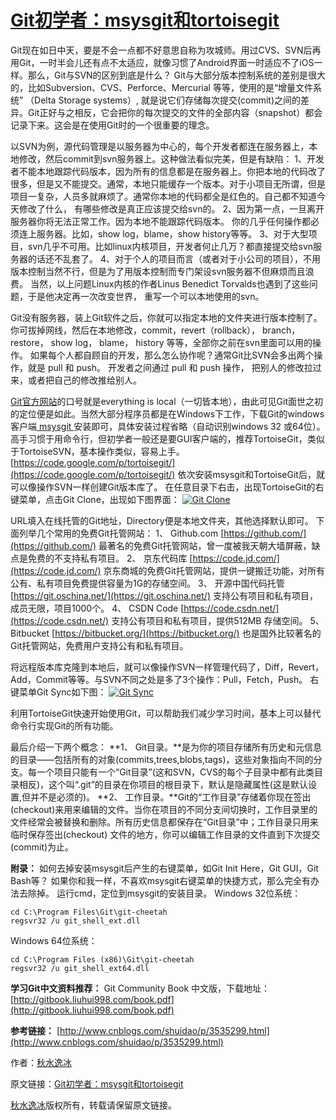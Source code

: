 # [Git初学者：msysgit和tortoisegit]()

Git现在如日中天，要是不会一点都不好意思自称为攻城师。用过CVS、SVN后再用Git，一时半会儿还有点不太适应，就像习惯了Android界面一时适应不了iOS一样。那么，Git与SVN的区别到底是什么？
Git与大部分版本控制系统的差别是很大的，比如Subversion、CVS、Perforce、Mercurial 等等，使用的是“增量文件系统” （Delta Storage systems）, 就是说它们存储每次提交(commit)之间的差异。Git正好与之相反，它会把你的每次提交的文件的全部内容（snapshot）都会记录下来。这会是在使用Git时的一个很重要的理念。

以SVN为例，源代码管理是以服务器为中心的，每个开发者都连在服务器上，本地修改，然后commit到svn服务器上。这种做法看似完美，但是有缺陷：
1、开发者不能本地跟踪代码版本，因为所有的信息都是在服务器上。你把本地的代码改了很多，但是又不能提交。通常，本地只能缓存一个版本。对于小项目无所谓，但是项目一复杂，人员多就麻烦了。通常你本地的代码都全是红色的。自己都不知道今天修改了什么， 有哪些修改是真正应该提交给svn的。
2、因为第一点，一旦离开服务器你将无法正常工作。因为本地不能跟踪代码版本。  你的几乎任何操作都必须连上服务器。比如，show log，blame，show history等等。
3、对于大型项目，svn几乎不可用。比如linux内核项目，开发者何止几万？都直接提交给svn服务器的话还不乱套了。
4、对于个人的项目而言（或者对于小公司的项目），不用版本控制当然不行，但是为了用版本控制而专门架设svn服务器不但麻烦而且浪费。
当然，以上问题Linux内核的作者Linus Benedict Torvalds也遇到了这些问题，于是他决定再一次改变世界， 重写一个可以本地使用的svn。

Git没有服务器，装上Git软件之后，你就可以指定本地的文件夹进行版本控制了。你可拔掉网线，然后在本地修改，commit，revert（rollback）， branch， restore， show log， blame， history 等等，全部你之前在svn里面可以用的操作。
如果每个人都自顾自的开发，那么怎么协作呢？通常Git比SVN会多出两个操作，就是 pull 和 push。
开发者之间通过 pull 和 push 操作， 把别人的修改拉过来，或者把自己的修改推给别人。

[Git官方网站](http://git-scm.com/)的口号就是everything is local（一切皆本地），由此可见Git面世之初的定位便是如此。当然大部分程序员都是在Windows下工作，下载Git的windows客户端[ msysgit ](https://msysgit.github.io/)安装即可，具体安装过程省略（自动识别windows 32 或64位）。
高手习惯于用命令行，但初学者一般还是要GUI客户端的，推荐TortoiseGit，类似于TortoiseSVN，基本操作类似，容易上手。[https://code.google.com/p/tortoisegit/](https://code.google.com/p/tortoisegit/)
依次安装msysgit和TortoiseGit后，就可以像操作SVN一样创建Git版本库了。
在任意目录下右击，出现TortoiseGit的右键菜单，点击Git Clone，出现如下图界面：
[![Git Clone](http://teddysun.u.qiniudn.com/wp-content/uploads/2014/Gitclone.png)](http://teddysun.u.qiniudn.com/wp-content/uploads/2014/Gitclone.png)

URL填入在线托管的Git地址，Directory便是本地文件夹，其他选择默认即可。
下面列举几个常用的免费Git托管网站：
1、 Github.com [https://github.com/](https://github.com/) 最著名的免费Git托管网站，曾一度被我天朝大墙屏蔽，缺点是免费的不支持私有项目。
2、 京东代码库 [https://code.jd.com/](https://code.jd.com/) 京东商城的免费Git托管网站，提供一键搬迁功能，对所有公有、私有项目免费提供容量为1G的存储空间。
3、 开源中国代码托管 [https://git.oschina.net/](https://git.oschina.net/) 支持公有项目和私有项目，成员无限，项目1000个。
4、 CSDN Code [https://code.csdn.net/](https://code.csdn.net/) 支持公有项目和私有项目，提供512MB 存储空间。
5、 Bitbucket [https://bitbucket.org/](https://bitbucket.org/) 也是国外比较著名的Git托管网站，免费用户支持公有和私有项目。

将远程版本库克隆到本地后，就可以像操作SVN一样管理代码了，Diff，Revert，Add，Commit等等。与SVN不同之处是多了3个操作：Pull，Fetch，Push。
右键菜单Git Sync如下图：
[![Git Sync](http://teddysun.u.qiniudn.com/wp-content/uploads/2014/GitSync.png)](http://teddysun.u.qiniudn.com/wp-content/uploads/2014/GitSync.png)

利用TortoiseGit快速开始使用Git，可以帮助我们减少学习时间，基本上可以替代命令行实现Git的所有功能。

最后介绍一下两个概念：
**1、 Git目录。**是为你的项目存储所有历史和元信息的目录——包括所有的对象(commits,trees,blobs,tags)，这些对象指向不同的分支。每一个项目只能有一个“Git目录”(这和SVN，CVS的每个子目录中都有此类目录相反)，这个叫“.git”的目录在你项目的根目录下，默认是隐藏属性(这是默认设置,但并不是必须的)。
**2、 工作目录。**Git的“工作目录”存储着你现在签出(checkout)来用来编辑的文件。当你在项目的不同分支间切换时，工作目录里的文件经常会被替换和删除。所有历史信息都保存在“Git目录”中；工作目录只用来临时保存签出(checkout) 文件的地方，你可以编辑工作目录的文件直到下次提交(commit)为止。

**附录：**
如何去掉安装msysgit后产生的右键菜单，如Git Init Here，Git GUI，Git Bash等？
如果你和我一样，不喜欢msysgit右键菜单的快捷方式，那么完全有办法去除掉。
运行cmd，定位到msysgit的安装目录。
Windows 32位系统：

```
cd C:\Program Files\Git\git-cheetah
regsvr32 /u git_shell_ext.dll
```

Windows 64位系统：

```
cd C:\Program Files (x86)\Git\git-cheetah
regsvr32 /u git_shell_ext64.dll
```

**学习Git中文资料推荐：**
Git Community Book 中文版，下载地址：[http://gitbook.liuhui998.com/book.pdf](http://gitbook.liuhui998.com/book.pdf)

**参考链接：**
[http://www.cnblogs.com/shuidao/p/3535299.html](http://www.cnblogs.com/shuidao/p/3535299.html)

作者：[秋水逸冰](http://teddysun.com/)

原文链接：[Git初学者：msysgit和tortoisegit](http://teddysun.com/333.html)

[秋水逸冰](http://teddysun.com/)版权所有，转载请保留原文链接。